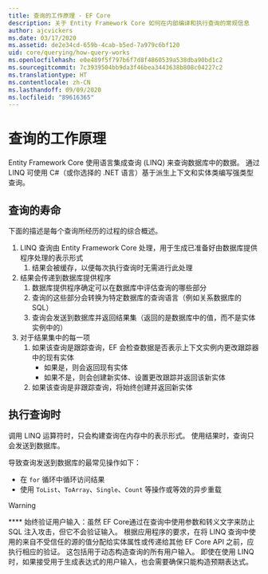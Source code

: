 ```yaml
---
title: 查询的工作原理 - EF Core
description: 关于 Entity Framework Core 如何在内部编译和执行查询的常规信息
author: ajcvickers
ms.date: 03/17/2020
ms.assetid: de2e34cd-659b-4cab-b5ed-7a979c6bf120
uid: core/querying/how-query-works
ms.openlocfilehash: e0e489f5f797b6f7d8f4860539a538dba90bd1c2
ms.sourcegitcommit: 7c3939504bb9da3f46bea3443638b808c04227c2
ms.translationtype: HT
ms.contentlocale: zh-CN
ms.lasthandoff: 09/09/2020
ms.locfileid: "89616365"
---
```

# <a name="how-queries-work"></a>查询的工作原理

Entity Framework Core 使用语言集成查询 (LINQ) 来查询数据库中的数据。 通过 LINQ 可使用 C#（或你选择的 .NET 语言）基于派生上下文和实体类编写强类型查询。

## <a name="the-life-of-a-query"></a>查询的寿命

下面的描述是每个查询所经历的过程的综合概述。

1. LINQ 查询由 Entity Framework Core 处理，用于生成已准备好由数据库提供程序处理的表示形式
   1. 结果会被缓存，以便每次执行查询时无需进行此处理
2. 结果会传递到数据库提供程序
   1. 数据库提供程序确定可以在数据库中评估查询的哪些部分
   2. 查询的这些部分会转换为特定数据库的查询语言（例如关系数据库的 SQL）
   3. 查询会发送到数据库并返回结果集（返回的是数据库中的值，而不是实体实例中的）
3. 对于结果集中的每一项
   1. 如果该查询是跟踪查询，EF 会检查数据是否表示上下文实例内更改跟踪器中的现有实体
      * 如果是，则会返回现有实体
      * 如果不是，则会创建新实体、设置更改跟踪并返回该新实体
   2. 如果该查询是非跟踪查询，将始终创建并返回新实体

## <a name="when-queries-are-executed"></a>执行查询时

调用 LINQ 运算符时，只会构建查询在内存中的表示形式。 使用结果时，查询只会发送到数据库。

导致查询发送到数据库的最常见操作如下：

* 在 `for` 循环中循环访问结果
* 使用 `ToList`、`ToArray`、`Single`、`Count` 等操作或等效的异步重载

> [!WARNING]  
> **** 始终验证用户输入：虽然 EF Core通过在查询中使用参数和转义文字来防止 SQL 注入攻击，但它不会验证输入。 根据应用程序的要求，在将 LINQ 查询中使用的来自不受信任的源的值分配给实体属性或传递给其他 EF Core API 之前，应执行相应的验证。 这包括用于动态构造查询的所有用户输入。 即使在使用 LINQ 时，如果接受用于生成表达式的用户输入，也会需要确保只能构造预期表达式。
